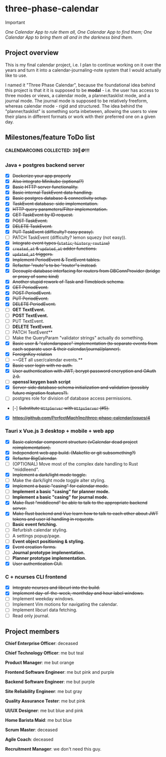# three-phase-calendar

> [!IMPORTANT]
> *One Calendar App to rule them all, One Calendar App to find them; One Calendar App to bring them all and in the darkness bind them.*

## Project overview

This is my final calendar project, i.e. I plan to continue working on it over the years and turn it into a calendar-journaling-note system that I would actually like to use.

I named it "Three Phase Calendar", because the foundational idea behind this project is that it it is supposed to be **modal** - i.e. the user has access to three modes or views, a calendar mode, a planner/tasklist mode, and a journal mode. The journal mode is supposed to be relatively freeform, whereas calendar mode - rigid and structured. The idea behind the "planner/tasklist" is something sorta inbetween, allowing the users to view their plans in different formats or work with their preferred one on a given day.

## Milestones/feature ToDo list

#### CALENDARCOINS COLLECTED: 39📅🪙!!!

### Java + postgres backend server

- [x] ~~Dockerize your app properly~~
- [x] ~~Also integrate Minikube (optional?)~~
- [x] ~~Basic HTTP server functionality.~~
- [x] ~~Basic internal TaskEvent data handling.~~
- [x] ~~Basic postgres database & connectivity setup.~~
- [x] ~~TaskEvent database-side implementation.~~
- [x] ~~HTTP query parameters/Filter implementation.~~
- [x] ~~GET TaskEvent by ID request.~~
- [x] ~~POST TaskEvent.~~
- [x] ~~DELETE TaskEvent.~~
- [x] ~~PUT TaskEvent (difficulty? easy peasy).~~
- [ ] PATCH TaskEvent (difficulty? lemon squezy (not easy)).
- [x] ~~Integrate event types (`static`, `history`, `routine`)~~
- [x] ~~`created_at` & `updated_at` adder functions.~~
- [x] ~~`updated_at` triggers.~~
- [x] ~~Implement PeriodEvent & TextEvent tables.~~
- [x] ~~Refactor "route"s to be "router"s instead.~~
- [x] ~~Decouple database interfacing for routers from DBConnProvider (bridge or proxy of some kind)~~
- [x] ~~Another stupid rework of Task and Timeblock schema.~~
- [x] ~~GET PeriodEvent.~~
- [x] ~~POST PeriodEvent.~~
- [x] ~~PUT PeriodEvent.~~
- [x] ~~DELETE PeriodEvent.~~
- [ ] **GET TextEvent.**
- [ ] **POST TextEvent.**
- [ ] PUT TextEvent.
- [ ] **DELETE TextEvent.**
- [ ] PATCH TextEvent**
- [ ] Make the QueryParam "validator strings" actually do something.
- [x] ~~Basic user & "calendarspace" implementation (to separate events from each separate user & their calendar/journal/planner).~~
- [x] ~~ForeignKey relation~~
- [ ] ~~GET all user/calendar events.**
- [x] ~~Basic user login with no auth.~~
- [x] ~~User authentication with JWT, bcrypt password encryption and OAuth 2.0.~~
- [ ] **openssl keygen bash script**
- [x] ~~Server-side database schema initialization and validation (possibly future migration features?).~~
- [ ] postgres role for division of database access permissions.
- [-] ~~Substitute `HttpServer` with `HttpsServer` (#5).~~
- [x] ~~https://github.com/PerfectMach1ne/three-phase-calendar/issues/4~~

### Tauri x Vue.js 3 desktop + mobile + web app

- [x] ~~Basic calendar component structure (vCalendar dead project reimplementation).~~
- [x] ~~Independent web app build. (Makefile or git subsomething?)~~
- [x] ~~Refactor BigCalendar.~~
- [ ] (OPTIONAL) Move most of the complex date handling to Rust "middleend".
- [x] ~~Implement a dark/light mode toggle.~~
- [ ] Make the dark/light mode toggle alter styling.
- [x] ~~Implement a basic "casing" for calendar mode.~~
- [ ] **Implement a basic "casing" for planner mode.**
- [ ] **Implement a basic "casing" for journal mode.**
- [x] ~~Make Rust "middleend" be able to talk to the appropriate backend server.~~
- [x] ~~Make Rust backend and Vue learn how to talk to each other about JWT tokens and user id handling in requests.~~
- [ ] **Basic event fetching.**
- [ ] Refurbish calendar styling.
- [ ] A settings popup/page.
- [ ] **Event object positioning & styling.**
- [x] ~~Event creation forms.~~
- [ ] **Journal prototype implenentation.**
- [ ] **Planner prototype implementation.**
- [x] ~~User authentication GUI.~~

### C + ncurses CLI frontend

- [x] ~~Integrate ncurses and libcurl into the build.~~
- [x] ~~Implement day-of-the-week, monthday and hour label windows.~~
- [ ] Implement weekday windows.
- [ ] Implement Vim motions for navigating the calendar.
- [ ] Implement libcurl data fetching.
- [ ] Read only journal.

## Project members

**Chief Enterprise Officer**: deceased

**Chief Technology Officer**: me but teal

**Product Manager**: me but orange

**Frontend Software Engineer**: me but pink and purple

**Backend Software Engineer**: me but purple

**Site Reliability Engineer**: me but gray

**Quality Assurance Tester**: me but pink

**UI/UX Designer**: me but blue and pink

**Home Barista Maid**: me but blue

**Scrum Master**: deceased

**Agile Coach**: deceased

**Recruitment Manager**: we don't need this guy.
